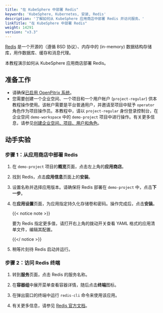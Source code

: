 ```yaml
---
title: "在 KubeSphere 中部署 Redis"
keywords: 'KubeSphere, Kubernetes, 安装, Redis'
description: '了解如何从 KubeSphere 应用商店中部署 Redis 并访问服务。'
linkTitle: "在 KubeSphere 中部署 Redis"
weight: 14291
version: "v3.3"
---
```


[Redis](https://redis.io/) 是一个开源的（遵循 BSD 协议）、内存中的 (in-memory) 数据结构存储库，用作数据库、缓存和消息代理。

本教程演示如何从 KubeSphere 应用商店部署 Redis。

## 准备工作

- 请确保[已启用 OpenPitrix 系统](../../../pluggable-components/app-store/)。
- 您需要创建一个企业空间、一个项目和一个用户帐户 (`project-regular`) 供本教程操作使用。该帐户需要是平台普通用户，并邀请至项目中赋予 `operator` 角色作为项目操作员。本教程中，请以 `project-regular` 身份登录控制台，在企业空间 `demo-workspace` 中的 `demo-project` 项目中进行操作。有关更多信息，请参见[创建企业空间、项目、用户和角色](../../../quick-start/create-workspace-and-project/)。

## 动手实验

### 步骤 1：从应用商店中部署 Redis

1. 在 `demo-project` 项目的**概览**页面，点击左上角的**应用商店**。

2. 找到 Redis，点击**应用信息**页面上的**安装**。

3. 设置名称并选择应用版本。请确保将 Redis 部署在 `demo-project` 中，点击**下一步**。

4. 在**应用设置**页面，为应用指定持久化存储卷和密码。操作完成后，点击**安装**。

   {{< notice note >}}

   要为 Redis 指定更多值，请打开右上角的拨动开关查看 YAML 格式的应用清单文件，编辑其配置。

   {{</ notice >}}

5. 稍等片刻待 Redis 启动并运行。


### 步骤 2：访问 Redis 终端

1. 转到**服务**页面，点击 Redis 的服务名称。

2. 在**容器组**中展开菜单查看容器详情，随后点击**终端**图标。

3. 在弹出窗口的终端中运行 `redis-cli` 命令来使用该应用。

4. 有关更多信息，请参见 [Redis 官方文档](https://redis.io/documentation)。
